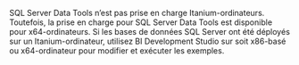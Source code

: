SQL Server Data Tools n’est pas prise en charge Itanium\-ordinateurs. Toutefois, la prise en charge pour SQL Server Data Tools est disponible pour x64\-ordinateurs. Si les bases de données SQL Server ont été déployés sur un Itanium\-ordinateur, utilisez BI Development Studio sur soit x86\-basé ou x64\-ordinateur pour modifier et exécuter les exemples.